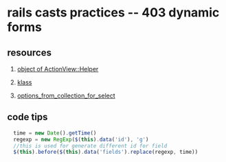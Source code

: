# rails casts practices -- 403 dynamic forms

## resources
1. [object of ActionView::Helper](apidock.com/rails/ActionView/Helpers/ActiveModelInstanceTag/object)

2. [klass](apidock.com/rails/ActiveRecord/Reflection/AssociationReflection/klass)

3. [options_from_collection_for_select](http://apidock.com/rails/ActionView/Helpers/FormOptionsHelper/options_from_collection_for_select)

## code tips

```javascript
  time = new Date().getTime()
  regexp = new RegExp($(this).data('id'), 'g')
  //this is used for generate different id for field
  $(this).before($(this).data('fields').replace(regexp, time))
```

  


